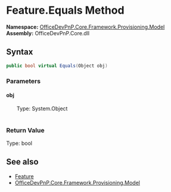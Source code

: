 # Feature.Equals Method  
  

**Namespace:** [OfficeDevPnP.Core.Framework.Provisioning.Model](OfficeDevPnP.Core.Framework.Provisioning.Model.md)  
**Assembly:** OfficeDevPnP.Core.dll  
## Syntax
```C#
public bool virtual Equals(Object obj)
```
### Parameters
#### obj  
&emsp;&emsp;Type: System.Object  
&emsp;&emsp;  

  

### Return Value
Type: bool  

## See also
- [Feature](OfficeDevPnP.Core.Framework.Provisioning.Model.Feature.md) 
- [OfficeDevPnP.Core.Framework.Provisioning.Model](OfficeDevPnP.Core.Framework.Provisioning.Model.md) 
